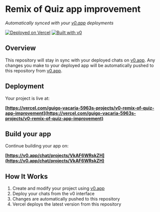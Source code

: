 # Remix of Quiz app improvement

*Automatically synced with your [v0.app](https://v0.app) deployments*

[![Deployed on Vercel](https://img.shields.io/badge/Deployed%20on-Vercel-black?style=for-the-badge&logo=vercel)](https://vercel.com/guigo-vacaria-5963s-projects/v0-remix-of-quiz-app-improvement)
[![Built with v0](https://img.shields.io/badge/Built%20with-v0.app-black?style=for-the-badge)](https://v0.app/chat/projects/VkAF6WRskZH)

## Overview

This repository will stay in sync with your deployed chats on [v0.app](https://v0.app).
Any changes you make to your deployed app will be automatically pushed to this repository from [v0.app](https://v0.app).

## Deployment

Your project is live at:

**[https://vercel.com/guigo-vacaria-5963s-projects/v0-remix-of-quiz-app-improvement](https://vercel.com/guigo-vacaria-5963s-projects/v0-remix-of-quiz-app-improvement)**

## Build your app

Continue building your app on:

**[https://v0.app/chat/projects/VkAF6WRskZH](https://v0.app/chat/projects/VkAF6WRskZH)**

## How It Works

1. Create and modify your project using [v0.app](https://v0.app)
2. Deploy your chats from the v0 interface
3. Changes are automatically pushed to this repository
4. Vercel deploys the latest version from this repository